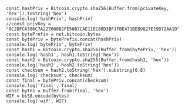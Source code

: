     const hashPriv = Bitcoin.crypto.sha256(Buffer.from(privateKey, 'hex')).toString('hex')
    console.log('hashPriv', hashPriv)
    //const privKey = "0C28FCA386C7A227600B2FE50B7CAE11EC86D3BF1FBE471BE89827E19D72AA1D"
    const bytePrefix = net.bitcoin.bytes
    const bytePriv = bytePrefix.concat(hashPriv)
    console.log('bytePriv', bytePriv)
    const hash1 = Bitcoin.crypto.sha256(Buffer.from(bytePriv, 'hex'))
    console.log('hash1', hash1.toString('hex'))
    const hash2 = Bitcoin.crypto.sha256(Buffer.from(hash1, 'hex'))
    console.log('hash2', hash2.toString('hex'))
    const checksum = hash2.toString('hex').substring(0,8)
    console.log('checksum', checksum)
    const final = bytePriv.concat(checksum)
    console.log('final', final)
    const bytes = Buffer.from(final, 'hex')
    WIF = bs58.encode(bytes)
    console.log('wif', WIF)

